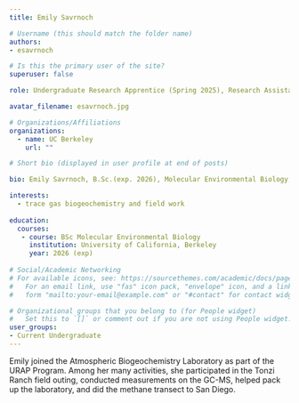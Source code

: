 ```yaml
---
title: Emily Savrnoch

# Username (this should match the folder name)
authors:
- esavrnoch

# Is this the primary user of the site?
superuser: false

role: Undergraduate Research Apprentice (Spring 2025), Research Assistant (Summer 2025)"

avatar_filename: esavrnoch.jpg

# Organizations/Affiliations
organizations:
  - name: UC Berkeley
    url: ""

# Short bio (displayed in user profile at end of posts)

bio: Emily Savrnoch, B.Sc.(exp. 2026), Molecular Environmental Biology, University of California at Berkeley. URAP researcher and Summer Undergraduate Researcher in Atmospheric Biogeochemistry Lab (Jan 2025- July 2025).   

interests:
  - trace gas biogeochemistry and field work
  
education:
  courses:
   - course: BSc Molecular Environmental Biology
     institution: University of California, Berkeley
     year: 2026 (exp)
      
# Social/Academic Networking
# For available icons, see: https://sourcethemes.com/academic/docs/page-builder/#icons
#   For an email link, use "fas" icon pack, "envelope" icon, and a link in the
#   form "mailto:your-email@example.com" or "#contact" for contact widget.

# Organizational groups that you belong to (for People widget)
#   Set this to `[]` or comment out if you are not using People widget.
user_groups:
- Current Undergraduate
---
```


Emily joined the Atmospheric Biogeochemistry Laboratory as part of the URAP Program. Among her many activities, she participated in the Tonzi Ranch field outing, conducted measurements on the GC-MS, helped pack up the laboratory, and did the methane transect to San Diego. 
